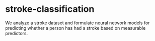 # stroke-classification
We analyze a stroke dataset and formulate neural network models for predicting whether a person has had a stroke based on measurable predictors.
